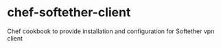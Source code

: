 chef-softether-client
=====================

Chef cookbook to provide installation and configuration for Softether vpn client
